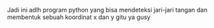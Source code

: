 Jadi ini adlh program python yang bisa mendeteksi jari-jari tangan dan membentuk sebuah koordinat x dan y gitu ya gusy
